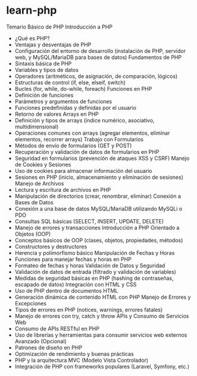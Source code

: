 # learn-php
Temario Básico de PHP
Introducción a PHP
* ¿Qué es PHP?
* Ventajas y desventajas de PHP
* Configuración del entorno de desarrollo (instalación de PHP, servidor web, y MySQL/MariaDB para bases de datos)
Fundamentos de PHP
* Sintaxis básica de PHP
* Variables y tipos de datos
* Operadores (aritméticos, de asignación, de comparación, lógicos)
* Estructuras de control (if, else, elseif, switch)
* Bucles (for, while, do-while, foreach)
Funciones en PHP
* Definición de funciones
* Parámetros y argumentos de funciones
* Funciones predefinidas y definidas por el usuario
* Retorno de valores
Arrays en PHP
* Definición y tipos de arrays (índice numérico, asociativo, multidimensional)
* Operaciones comunes con arrays (agregar elementos, eliminar elementos, recorrer arrays)
Trabajo con Formularios
* Métodos de envío de formularios (GET y POST)
* Recuperación y validación de datos de formularios en PHP
* Seguridad en formularios (prevención de ataques XSS y CSRF)
Manejo de Cookies y Sesiones
* Uso de cookies para almacenar información del usuario
* Sesiones en PHP (inicio, almacenamiento y eliminación de sesiones)
Manejo de Archivos
* Lectura y escritura de archivos en PHP
* Manipulación de directorios (crear, renombrar, eliminar)
Conexión a Bases de Datos
* Conexión a una base de datos MySQL/MariaDB utilizando MySQLi o PDO
* Consultas SQL básicas (SELECT, INSERT, UPDATE, DELETE)
* Manejo de errores y transacciones
Introducción a PHP Orientado a Objetos (OOP)
* Conceptos básicos de OOP (clases, objetos, propiedades, métodos)
* Constructores y destructores
* Herencia y polimorfismo básico
Manipulación de Fechas y Horas
* Funciones para manejar fechas y horas en PHP
* Formateo de fechas y horas
Validación de Datos y Seguridad
* Validación de datos de entrada (filtrado y validación de variables)
* Medidas de seguridad básicas en PHP (hashing de contraseñas, escapado de datos)
Integración con HTML y CSS
* Uso de PHP dentro de documentos HTML
* Generación dinámica de contenido HTML con PHP
Manejo de Errores y Excepciones
* Tipos de errores en PHP (notices, warnings, errores fatales)
* Manejo de errores con try, catch y throw
APIs y Consumo de Servicios Web
* Consumo de APIs RESTful en PHP
* Uso de librerías y herramientas para consumir servicios web externos
Avanzado (Opcional)
* Patrones de diseño en PHP
* Optimización de rendimiento y buenas prácticas
* PHP y la arquitectura MVC (Modelo Vista Controlador)
* Integración de PHP con frameworks populares (Laravel, Symfony, etc.)
